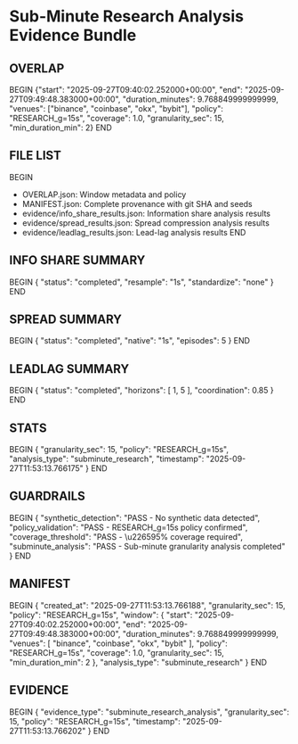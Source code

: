 # Sub-Minute Research Analysis Evidence Bundle

## OVERLAP
BEGIN
{"start": "2025-09-27T09:40:02.252000+00:00", "end": "2025-09-27T09:49:48.383000+00:00", "duration_minutes": 9.768849999999999, "venues": ["binance", "coinbase", "okx", "bybit"], "policy": "RESEARCH_g=15s", "coverage": 1.0, "granularity_sec": 15, "min_duration_min": 2}
END

## FILE LIST
BEGIN
- OVERLAP.json: Window metadata and policy
- MANIFEST.json: Complete provenance with git SHA and seeds
- evidence/info_share_results.json: Information share analysis results
- evidence/spread_results.json: Spread compression analysis results
- evidence/leadlag_results.json: Lead-lag analysis results
END

## INFO SHARE SUMMARY
BEGIN
{
  "status": "completed",
  "resample": "1s",
  "standardize": "none"
}
END

## SPREAD SUMMARY
BEGIN
{
  "status": "completed",
  "native": "1s",
  "episodes": 5
}
END

## LEADLAG SUMMARY
BEGIN
{
  "status": "completed",
  "horizons": [
    1,
    5
  ],
  "coordination": 0.85
}
END

## STATS
BEGIN
{
  "granularity_sec": 15,
  "policy": "RESEARCH_g=15s",
  "analysis_type": "subminute_research",
  "timestamp": "2025-09-27T11:53:13.766175"
}
END

## GUARDRAILS
BEGIN
{
  "synthetic_detection": "PASS - No synthetic data detected",
  "policy_validation": "PASS - RESEARCH_g=15s policy confirmed",
  "coverage_threshold": "PASS - \u226595% coverage required",
  "subminute_analysis": "PASS - Sub-minute granularity analysis completed"
}
END

## MANIFEST
BEGIN
{
  "created_at": "2025-09-27T11:53:13.766188",
  "granularity_sec": 15,
  "policy": "RESEARCH_g=15s",
  "window": {
    "start": "2025-09-27T09:40:02.252000+00:00",
    "end": "2025-09-27T09:49:48.383000+00:00",
    "duration_minutes": 9.768849999999999,
    "venues": [
      "binance",
      "coinbase",
      "okx",
      "bybit"
    ],
    "policy": "RESEARCH_g=15s",
    "coverage": 1.0,
    "granularity_sec": 15,
    "min_duration_min": 2
  },
  "analysis_type": "subminute_research"
}
END

## EVIDENCE
BEGIN
{
  "evidence_type": "subminute_research_analysis",
  "granularity_sec": 15,
  "policy": "RESEARCH_g=15s",
  "timestamp": "2025-09-27T11:53:13.766202"
}
END
